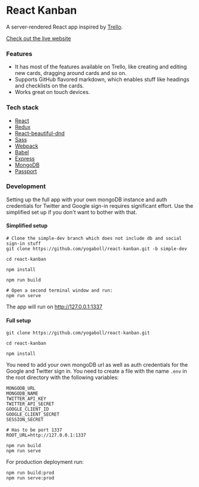 <!-- Description: A Trello-like application built with React and Redux. Take a look at the live website:  -->

# React Kanban

A server-rendered React app inspired by [Trello](https://trello.com/home).


[Check out the live website](https://www.reactkanban.com)

### Features

* It has most of the features available on Trello, like creating and editing new cards, dragging around cards and so on.
* Supports GitHub flavored markdown, which enables stuff like headings and checklists on the cards.
* Works great on touch devices.

### Tech stack

* [React](https://github.com/facebook/react)
* [Redux](https://github.com/reactjs/redux)
* [React-beautiful-dnd](https://github.com/atlassian/react-beautiful-dnd)
* [Sass](https://github.com/sass/sass)
* [Webpack](https://github.com/webpack/webpack)
* [Babel](https://github.com/babel/babel)
* [Express](https://github.com/expressjs/express)
* [MongoDB](https://github.com/mongodb/mongo)
* [Passport](https://github.com/jaredhanson/passport)


### Development

Setting up the full app with your own mongoDB instance and auth credentials for Twitter and Google sign-in requires significant effort. Use the simplified set up if you don't want to bother with that.

#### Simplified setup

```shell
# Clone the simple-dev branch which does not include db and social sign-in stuff
git clone https://github.com/yogaboll/react-kanban.git -b simple-dev

cd react-kanban

npm install

npm run build

# Open a second terminal window and run:
npm run serve
```

The app will run on http://127.0.0.1:1337

#### Full setup

```shell
git clone https://github.com/yogaboll/react-kanban.git

cd react-kanban

npm install
```

You need to add your own mongoDB url as well as auth credentials for the Google and Twitter sign in. You need to create a file with the name `.env` in the root directory with the following variables:

```
MONGODB_URL
MONGODB_NAME
TWITTER_API_KEY
TWITTER_API_SECRET
GOOGLE_CLIENT_ID
GOOGLE_CLIENT_SECRET
SESSION_SECRET

# Has to be port 1337
ROOT_URL=http://127.0.0.1:1337
```

```shell
npm run build
npm run serve
```

For production deployment run:

```shell
npm run build:prod
npm run serve:prod
```
